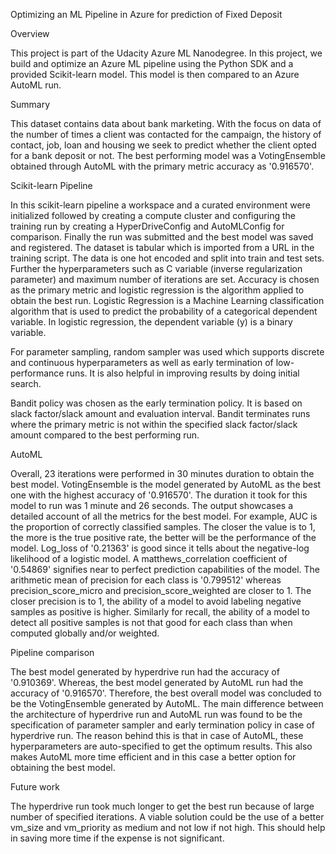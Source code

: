 Optimizing an ML Pipeline in Azure for prediction of Fixed Deposit

Overview

This project is part of the Udacity Azure ML Nanodegree.
In this project, we build and optimize an Azure ML pipeline using the Python SDK and a provided Scikit-learn model.
This model is then compared to an Azure AutoML run.

Summary

This dataset contains data about bank marketing. With the focus on data of the number of times a client was contacted for the campaign, the history of contact, job, loan and housing we seek to predict whether the client opted for a bank deposit or not.
The best performing model was a VotingEnsemble obtained through AutoML with the primary metric accuracy as '0.916570'. 

Scikit-learn Pipeline

In this scikit-learn pipeline a workspace and a curated environment were initialized followed by creating a compute cluster and configuring the training run by creating a HyperDriveConfig and AutoMLConfig for comparison. Finally the run was submitted and the best model was saved and registered. The dataset is tabular which is imported from a URL in the training script. The data is one hot encoded and split into train and test sets. Further the hyperparameters such as C variable (inverse regularization parameter) and maximum number of iterations are set. Accuracy is chosen as the primary metric and logistic regression is the algorithm applied to obtain the best run. Logistic Regression is a Machine Learning classification algorithm that is used to predict the probability of a categorical dependent variable. In logistic regression, the dependent variable (y) is a binary variable.

For parameter sampling, random sampler was used which supports discrete and continuous hyperparameters as well as early termination of low-performance runs. It is also helpful in improving results by doing initial search.

Bandit policy was chosen as the early termination policy. It is based on slack factor/slack amount and evaluation interval. Bandit terminates runs where the primary metric is not within the specified slack factor/slack amount compared to the best performing run.

AutoML

Overall, 23 iterations were performed in 30 minutes duration to obtain the best model. VotingEnsemble is the model generated by AutoML as the best one with the highest accuracy of '0.916570'. The duration it took for this model to run was 1 minute and 26 seconds.
The output showcases a detailed account of all the metrics for the best model. For example, AUC is the proportion of correctly classified samples. The closer the value is to 1, the more is the true positive rate, the better will be the performance of the model. Log_loss of '0.21363' is good since it tells about the negative-log likelihood of a logistic model. A matthews_correlation coefficient of '0.54869' signifies near to perfect prediction capabilities of the model. The arithmetic mean of precision for each class is '0.799512' whereas precision_score_micro and precision_score_weighted are closer to 1. The closer precision is to 1, the ability of a model to avoid labeling negative samples as positive is higher. Similarly for recall, the ability of a model to detect all positive samples is not that good for each class than when computed globally and/or weighted.

Pipeline comparison

The best model generated by hyperdrive run had the accuracy of '0.910369'. Whereas, the best model generated by AutoML run had the accuracy of '0.916570'. Therefore, the best overall model was concluded to be the VotingEnsemble generated by AutoML. The main difference between the architecture of hyperdrive run and AutoML run was found to be the specification of parameter sampler and early termination policy in case of hyperdrive run. The reason behind this is that in case of AutoML, these hyperparameters are auto-specified to get the optimum results. This also makes AutoML more time efficient and in this case a better option for obtaining the best model. 

Future work

The hyperdrive run took much longer to get the best run because of large number of specified iterations. A viable solution could be the use of a better vm_size and vm_priority as medium and not low if not high. This should help in saving more time if the expense is not significant. 

